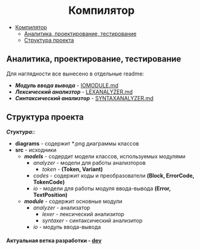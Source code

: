 # <h1 align="center">Компилятор</h1>

- [Компилятор](#компилятор-1)
  - [Аналитика, проектирование, тестирование](#аналитика,-проектирование,-тестирование)
  - [Структура проекта](#структура-проекта)

## Аналитика, проектирование, тестирование

Для наглядности все вынесено в отдельные readme:

- ***Модуль ввода вывода*** - [IOMODULE.md](IOMODULE.md)
- ***Лексический анализтор*** - [LEXANALYZER.md](LEXANALYZER.md)
- ***Синтаксический анализтор*** - [SYNTAXANALYZER.md](SYNTAXANALYZER.md)


## Структура проекта

***Стуктура:***:
  - **diagrams** - содержит *.png диаграммы классов
  - **src** - исходники
    - ***models*** - содердит модели классов, используемых модулями
        - *analyzer* - модели для работы анализторов
            - *token* - __(Token, Variant)__
        - *codes* - содержит коды и преобразователи __(Block, ErrorCode, TokenCode)__
        - *io* - модели для работы модуля ввода-вывода __(Error, TextPosition)__
    - ***module*** - содержит основные модули
        - *analyzer* - анализатор
           - *lexer* - лексический анализитор
           - *syntaxer* - синтаксический анализитор
        - *io* - модуль ввода-вывода

#### Актуальная ветка разработки - [dev](https://github.com/korpatiy/compiler/tree/dev)